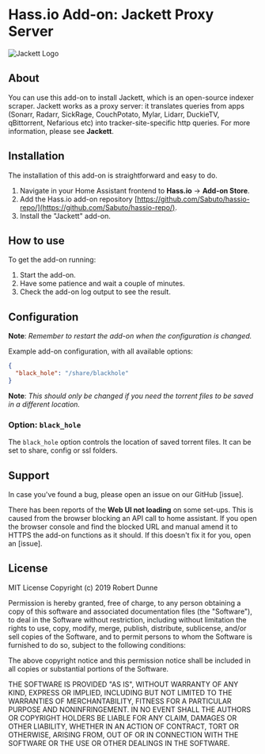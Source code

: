 # Hass.io Add-on: Jackett Proxy Server

![Jackett Logo](images/jackett-banner.png)

## About

You can use this add-on to install Jackett, which is an open-source indexer scraper. Jackett works as a proxy server: it translates queries from apps (Sonarr, Radarr, SickRage, CouchPotato, Mylar, Lidarr, DuckieTV, qBittorrent, Nefarious etc) into tracker-site-specific http queries. For more information, please see **Jackett**.

## Installation

The installation of this add-on is straightforward and easy to do.

1. Navigate in your Home Assistant frontend to **Hass.io** -> **Add-on Store**.
1. Add the Hass.io add-on repository [https://github.com/Sabuto/hassio-repo/](https://github.com/Sabuto/hassio-repo/).
1. Install the "Jackett" add-on.

## How to use

To get the add-on running:

1. Start the add-on.
1. Have some patience and wait a couple of minutes.
1. Check the add-on log output to see the result.

## Configuration

**Note**: _Remember to restart the add-on when the configuration is changed._

Example add-on configuration, with all available options:

```json
{
  "black_hole": "/share/blackhole"
}
```

**Note**: _This should only be changed if you need the torrent files to be saved in a different location._

### Option: `black_hole`

The `black_hole` option controls the location of saved torrent files. It can be set to share, config or ssl folders.

## Support

In case you've found a bug, please open an issue on our GitHub [issue].

There has been reports of the **Web UI not loading** on some set-ups. This is caused from the browser blocking an API call to home assistant. If you open the browser console and find the blocked URL and manual amend it to HTTPS the add-on functions as it should. If this doesn't fix it for you, open an [issue].

## License

MIT License
Copyright (c) 2019 Robert Dunne

Permission is hereby granted, free of charge, to any person obtaining a copy of this software and associated documentation files (the "Software"), to deal in the Software without restriction, including without limitation the rights to use, copy, modify, merge, publish, distribute, sublicense, and/or sell copies of the Software, and to permit persons to whom the Software is furnished to do so, subject to the following conditions:

The above copyright notice and this permission notice shall be included in all copies or substantial portions of the Software.

THE SOFTWARE IS PROVIDED "AS IS", WITHOUT WARRANTY OF ANY KIND, EXPRESS OR IMPLIED, INCLUDING BUT NOT LIMITED TO THE WARRANTIES OF MERCHANTABILITY, FITNESS FOR A PARTICULAR PURPOSE AND NONINFRINGEMENT. IN NO EVENT SHALL THE AUTHORS OR COPYRIGHT HOLDERS BE LIABLE FOR ANY CLAIM, DAMAGES OR OTHER LIABILITY, WHETHER IN AN ACTION OF CONTRACT, TORT OR OTHERWISE, ARISING FROM, OUT OF OR IN CONNECTION WITH THE SOFTWARE OR THE USE OR OTHER DEALINGS IN THE SOFTWARE.
